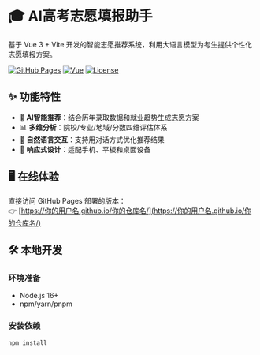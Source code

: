 # 🎓 AI高考志愿填报助手

基于 Vue 3 + Vite 开发的智能志愿推荐系统，利用大语言模型为考生提供个性化志愿填报方案。

[![GitHub Pages](https://img.shields.io/badge/demo-GitHub%20Pages-brightgreen)](https://你的用户名.github.io/你的仓库名/)
[![Vue](https://img.shields.io/badge/Vue-3.3-green)](https://vuejs.org/)
[![License](https://img.shields.io/badge/license-MIT-blue)](LICENSE)

## ✨ 功能特性

- 🧠 **AI智能推荐**：结合历年录取数据和就业趋势生成志愿方案
- 📊 **多维分析**：院校/专业/地域/分数四维评估体系
- 💬 **自然语言交互**：支持用对话方式优化推荐结果
- 📱 **响应式设计**：适配手机、平板和桌面设备

## 🖥 在线体验

直接访问 GitHub Pages 部署的版本：  
👉 [https://你的用户名.github.io/你的仓库名/](https://你的用户名.github.io/你的仓库名/)

## 🛠 本地开发

### 环境准备
- Node.js 16+
- npm/yarn/pnpm

### 安装依赖
```bash
npm install